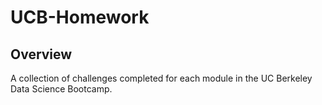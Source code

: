 # UCB-Homework

## Overview
A collection of challenges completed for each module in the UC Berkeley Data Science Bootcamp.
